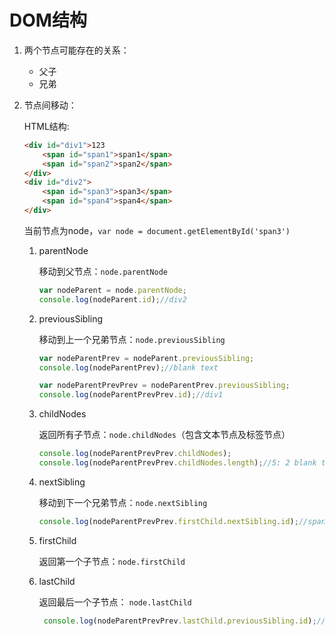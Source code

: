 # DOM结构

1. 两个节点可能存在的关系：
    * 父子
    * 兄弟

2. 节点间移动：

    HTML结构:
    ```html
    <div id="div1">123
        <span id="span1">span1</span>
        <span id="span2">span2</span>
    </div>
    <div id="div2">
        <span id="span3">span3</span>
        <span id="span4">span4</span>
    </div>
    ```
    当前节点为node，`var node = document.getElementById('span3')`<br>

    1. parentNode

        移动到父节点：`node.parentNode`

        ```javascript
        var nodeParent = node.parentNode;
        console.log(nodeParent.id);//div2
        ```

    2. previousSibling

        移动到上一个兄弟节点：`node.previousSibling` 

        ```javascript
        var nodeParentPrev = nodeParent.previousSibling;
        console.log(nodeParentPrev);//blank text

        var nodeParentPrevPrev = nodeParentPrev.previousSibling;
        console.log(nodeParentPrevPrev.id);//div1
        ```

    3. childNodes

        返回所有子节点：`node.childNodes`（包含文本节点及标签节点）

        ```javascript
        console.log(nodeParentPrevPrev.childNodes);
        console.log(nodeParentPrevPrev.childNodes.length);//5: 2 blank text, 2 span, 1 text
        ```

    4. nextSibling

        移动到下一个兄弟节点：`node.nextSibling` 

        ```javascript
        console.log(nodeParentPrevPrev.firstChild.nextSibling.id);//span1 
        ```
    
    5. firstChild

        返回第一个子节点：`node.firstChild`

    6. lastChild     
        
        返回最后一个子节点： `node.lastChild` 

        ```javascript
         console.log(nodeParentPrevPrev.lastChild.previousSibling.id);//span2
        ```